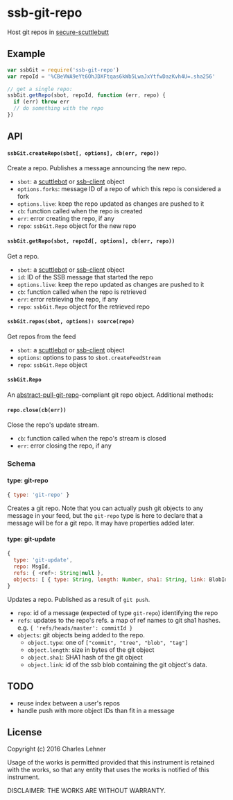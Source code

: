 # ssb-git-repo

Host git repos in [secure-scuttlebutt][]

## Example

```js
var ssbGit = require('ssb-git-repo')
var repoId = '%CBeVWA9eYt6OhJDXFtqas6kWb5LwaJxYtfwDazKvh4U=.sha256'

// get a single repo:
ssbGit.getRepo(sbot, repoId, function (err, repo) {
  if (err) throw err
  // do something with the repo
})
```

## API

#### `ssbGit.createRepo(sbot[, options], cb(err, repo))`

Create a repo. Publishes a message announcing the new repo.

- `sbot`: a [scuttlebot][] or [ssb-client][] object
- `options.forks`: message ID of a repo of which this repo is considered a fork
- `options.live`: keep the repo updated as changes are pushed to it
- `cb`: function called when the repo is created
- `err`: error creating the repo, if any
- `repo`: `ssbGit.Repo` object for the new repo

#### `ssbGit.getRepo(sbot, repoId[, options], cb(err, repo))`

Get a repo.

- `sbot`: a [scuttlebot][] or [ssb-client][] object
- `id`: ID of the SSB message that started the repo
- `options.live`: keep the repo updated as changes are pushed to it
- `cb`: function called when the repo is retrieved
- `err`: error retrieving the repo, if any
- `repo`: `ssbGit.Repo` object for the retrieved repo

#### `ssbGit.repos(sbot, options): source(repo)`

Get repos from the feed

- `sbot`: a [scuttlebot][] or [ssb-client][] object
- `options`: options to pass to `sbot.createFeedStream`
- `repo`: `ssbGit.Repo` object

#### `ssbGit.Repo`

An [abstract-pull-git-repo][]-compliant git repo object. Additional methods:

#### `repo.close(cb(err))`

Close the repo's update stream.

- `cb`: function called when the repo's stream is closed
- `err`: error closing the repo, if any

[abstract-pull-git-repo]: https://github.com/clehner/abstract-pull-git-repo
[ssb-client]: https://github.com/ssbc/ssb-client
[scuttlebot]: https://github.com/ssbc/scuttlebot
[secure-scuttlebutt]: https://github.com/ssbc/secure-scuttlebutt
[pull-stream]: https://github.com/dominictarr/pull-stream

### Schema

#### type: git-repo

```js
{ type: 'git-repo' }
```

Creates a git repo. Note that you can actually push git objects to any message
in your feed, but the `git-repo` type is here to declare that a message will be
for a git repo. It may have properties added later.

#### type: git-update

```js
{
  type: 'git-update',
  repo: MsgId,
  refs: { <ref>: String|null },
  objects: [ { type: String, length: Number, sha1: String, link: BlobId } ],
}
```
Updates a repo. Published as a result of `git push`.
- `repo`: id of a message (expected of type `git-repo`) identifying the repo
- `refs`: updates to the repo's refs. a map of ref names to git sha1 hashes.
  e.g. `{ 'refs/heads/master': commitId }`
- `objects`: git objects being added to the repo.
  - `object.type`: one of `["commit", "tree", "blob", "tag"]`
  - `object.length`: size in bytes of the git object
  - `object.sha1`: SHA1 hash of the git object
  - `object.link`: id of the ssb blob containing the git object's data.

## TODO

- reuse index between a user's repos
- handle push with more object IDs than fit in a message

## License

Copyright (c) 2016 Charles Lehner

Usage of the works is permitted provided that this instrument is
retained with the works, so that any entity that uses the works is
notified of this instrument.

DISCLAIMER: THE WORKS ARE WITHOUT WARRANTY.
